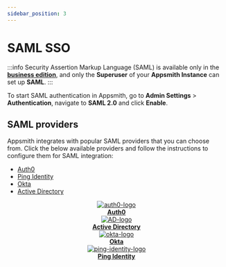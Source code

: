 ```yaml
---
sidebar_position: 3
---
```


# SAML SSO

:::info
Security Assertion Markup Language (SAML) is available only in the [**business edition**](https://www.appsmith.com/pricing), and only the **Superuser** of your **Appsmith Instance** can set up **SAML**. 
:::

To start SAML authentication in Appsmith, go to **Admin Settings** > **Authentication**, navigate to **SAML 2.0** and click **Enable**.

## SAML providers

Appsmith integrates with popular SAML providers that you can choose from. Click the below available providers and follow the instructions to configure them for SAML integration:

* [Auth0](auth0.md)
* [Ping Identity](ping-identity.md)
* [Okta](okta.md)
* [Active Directory](active-directory.md)

<div class="containerBorder">

<div class="containerGrid">
        <div class="columnGrid column-one" align="center">
            <div class="containerCol">
                <a href="/getting-started/setup/instance-configuration/authentication/security-assertion-markup-language-saml/auth0">
                <img class="containerImage" src="/img/auth0.png" alt="auth0-logo"/>
                </a> 
            </div> 
            <b><a href="/getting-started/setup/instance-configuration/authentication/security-assertion-markup-language-saml/auth0">Auth0</a></b><br/>
        </div>
        <div class="columnGrid column-two" align="center">
         <div class="containerCol">
                <a href="3000/getting-started/setup/instance-configuration/authentication/security-assertion-markup-language-saml/active-directory">
                <img class="containerImage" src="/img/Azure-Active-Directory.png" alt="AD-logo"/>
                </a>     
            </div> 
            <b><a href="3000/getting-started/setup/instance-configuration/authentication/security-assertion-markup-language-saml/active-directory">Active Directory</a></b><br/>
        </div>
        <div class="columnGrid column-one" align="center">
          <div class="containerCol">
                <a href="/getting-started/setup/instance-configuration/authentication/security-assertion-markup-language-saml/okta">
                <img class="containerImage" src="/img/okta.png" alt="okta-logo"/>
                </a>   
            </div> 
            <b><a href="/getting-started/setup/instance-configuration/authentication/security-assertion-markup-language-saml/okta">Okta</a></b>
        </div>
        <div class="columnGrid column-one" align="center">
          <div class="containerCol">
                <a href="/getting-started/setup/instance-configuration/authentication/security-assertion-markup-language-saml/ping-identity">
                <img class="containerImage" src="/img/ping_identity.png" alt="ping-identity-logo"/>
                </a>   
            </div> 
            <b><a href="/getting-started/setup/instance-configuration/authentication/security-assertion-markup-language-saml/ping-identity">Ping Identity</a></b>
        </div>
</div>
</div>